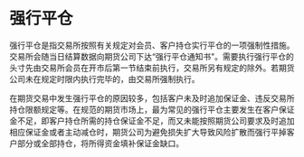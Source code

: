 # 强行平仓

强行平仓是指交易所按照有关规定对会员、客户持仓实行平仓的一项强制性措施。交易所会随当日结算数据向期货公司下达“强行平仓通知书"。需要执行强行平仓的头寸先由交易所会员在开市后第一节结束前执行，交易所另有规定的除外。若期货公司未在规定时限内执行完毕的，由交易所强制执行。

在期货交易中发生强行平仓的原因较多，包括客户未及时追加保证金、违反交易所持仓限额规定等。在规范的期货市场上，最为常见的强行平仓主要发生在客户保证金不足，即客户持仓所需的持仓保证金不足，而又未能按照期货公司要求及时追加相应保证金或者主动减仓时，期货公司为避免损失扩大导致风险扩散而强行平掉客户部分或全部持仓，将所得资金填补保证金缺口。
